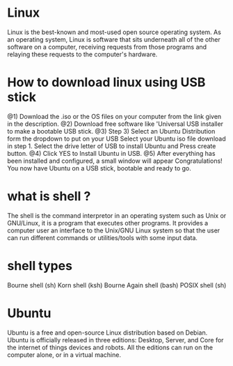 # Linux
Linux is the best-known and most-used open source operating system. As an operating system, Linux is software that sits underneath all of the other software on a computer, receiving requests from those programs and relaying these requests to the computer's hardware.
# How to download linux using USB stick
 @1) Download the .iso or the OS files on your computer from the link given in the description.
 @2) Download free software like 'Universal USB installer to make a bootable USB stick.
 @3) Step 3) Select an Ubuntu Distribution form the dropdown to put on your USB
     Select your Ubuntu iso file download in step 1.
     Select the drive letter of USB to install Ubuntu and Press create button.
 @4) Click YES to Install Ubuntu in USB.
 @5) After everything has been installed and configured, a small window will appear Congratulations! You now have Ubuntu on a USB stick,        bootable and ready to go.
# what is shell ?
The shell is the command interpretor in an operating system such as Unix or GNU/Linux, it is a program that executes other programs. It provides a computer user an interface to the Unix/GNU Linux system so that the user can run different commands or utilities/tools with some input data.
# shell types 
Bourne shell (sh)
Korn shell (ksh)
Bourne Again shell (bash)
POSIX shell (sh)
# Ubuntu 
Ubuntu is a free and open-source Linux distribution based on Debian. Ubuntu is officially released in three editions: Desktop, Server, and Core for the internet of things devices and robots. All the editions can run on the computer alone, or in a virtual machine.


